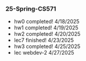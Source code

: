 ### 25-Spring-CS571
- hw0 completed! 4/18/2025 
- hw1 completed! 4/19/2025
- hw2 completed! 4/20/2025
- lec7 finished! 4/23/2025
- hw3 completed! 4/25/2025
- lec webdev-2 4/27/2025